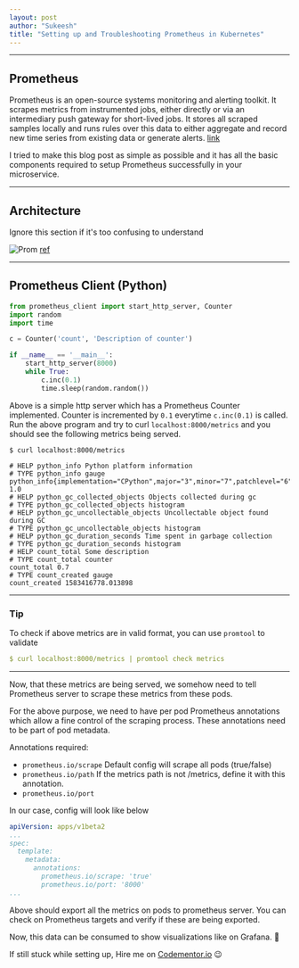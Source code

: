 ```yaml
---
layout: post
author: "Sukeesh"
title: "Setting up and Troubleshooting Prometheus in Kubernetes"
---
```


----------
## Prometheus

Prometheus is an open-source systems monitoring and alerting toolkit. It scrapes metrics from instrumented jobs, either directly or via an intermediary push gateway for short-lived jobs. It stores all scraped samples locally and runs rules over this data to either aggregate and record new time series from existing data or generate alerts. [link](https://prometheus.io/docs/introduction/overview/)


I tried to make this blog post as simple as possible and it has all the basic components required to setup Prometheus successfully in your microservice.

----

## Architecture

Ignore this section if it's too confusing to understand

![Prom](https://prometheus.io/assets/architecture.png "Architecture") [ref](https://prometheus.io/docs/introduction/overview/)

----

## Prometheus Client (Python)

```py
from prometheus_client import start_http_server, Counter
import random
import time

c = Counter('count', 'Description of counter')

if __name__ == '__main__':
    start_http_server(8000)
    while True:
    	c.inc(0.1)
    	time.sleep(random.random())
```

Above is a simple http server which has a Prometheus Counter implemented. Counter is incremented by `0.1` everytime `c.inc(0.1)` is called. Run the above program and try to curl `localhost:8000/metrics` and you should see the following metrics being served.


```
$ curl localhost:8000/metrics

# HELP python_info Python platform information
# TYPE python_info gauge
python_info{implementation="CPython",major="3",minor="7",patchlevel="6",version="3.7.6"} 1.0
# HELP python_gc_collected_objects Objects collected during gc
# TYPE python_gc_collected_objects histogram
# HELP python_gc_uncollectable_objects Uncollectable object found during GC
# TYPE python_gc_uncollectable_objects histogram
# HELP python_gc_duration_seconds Time spent in garbage collection
# TYPE python_gc_duration_seconds histogram
# HELP count_total Some description
# TYPE count_total counter
count_total 0.7
# TYPE count_created gauge
count_created 1583416778.013898
```

---------------
### Tip

To check if above metrics are in valid format, you can use `promtool` to validate

```yaml
$ curl localhost:8000/metrics | promtool check metrics
```
-----------------------

Now, that these metrics are being served, we somehow need to tell Prometheus server to scrape these metrics from these pods.

For the above purpose, we need to have per pod Prometheus annotations which allow a fine control of the scraping process. These annotations need to be part of pod metadata. 

Annotations required:

- `prometheus.io/scrape` Default config will scrape all pods (true/false)
- `prometheus.io/path` If the metrics path is not /metrics, define it with this annotation.
- `prometheus.io/port`

In our case, config will look like below

```yaml
apiVersion: apps/v1beta2
...
spec:
  template:
    metadata:
      annotations:
        prometheus.io/scrape: 'true'
        prometheus.io/port: '8000'
...
```
Above should export all the metrics on pods to prometheus server. You can check on Prometheus targets and verify if these are being exported.

Now, this data can be consumed to show visualizations like on Grafana. :tada:


If still stuck while setting up, Hire me on [Codementor.io](http://codementor.io/sukeesh) :wink:

